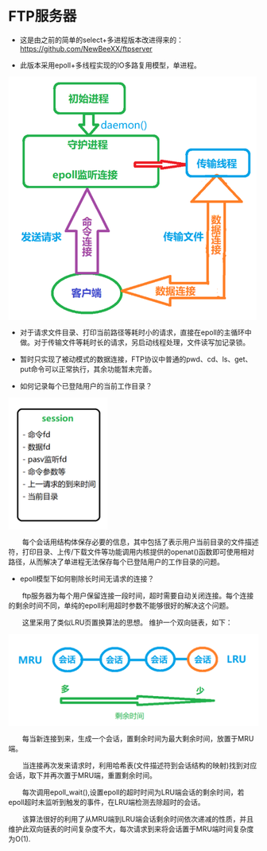 # FTP服务器

- 这是由之前的简单的select+多进程版本改进得来的：https://github.com/NewBeeXX/ftpserver

- 此版本采用epoll+多线程实现的IO多路复用模型，单进程。

<img src="https://github.com/NewBeeXX/FTPserver-epoll-multiThread/blob/master/pic/struct.png" width = "500" div align=center />

[//]: ![图片](https://github.com/NewBeeXX/FTPserver-epoll-multiThread/blob/master/pic/struct.png)

- 对于请求文件目录、打印当前路径等耗时小的请求，直接在epoll的主循环中做。对于传输文件等耗时长的请求，另启动线程处理，文件读写加记录锁。

- 暂时只实现了被动模式的数据连接，FTP协议中普通的pwd、cd、ls、get、put命令可以正常执行，其余功能暂未完善。 

- 如何记录每个已登陆用户的当前工作目录？

<img src="https://github.com/NewBeeXX/FTPserver-epoll-multiThread/blob/master/pic/session.png" width = "200" div align=center />

[//]: ![图片](https://github.com/NewBeeXX/FTPserver-epoll-multiThread/blob/master/pic/session.png)

&ensp;&ensp;&ensp;&ensp;每个会话用结构体保存必要的信息，其中包括了表示用户当前目录的文件描述符，打印目录、上传/下载文件等功能调用内核提供的openat()函数即可使用相对路径，从而解决了单进程无法保存每个已登陆用户的工作目录的问题。

- epoll模型下如何剔除长时间无请求的连接？

&ensp;&ensp;&ensp;&ensp;ftp服务器为每个用户保留连接一段时间，超时需要自动关闭连接。每个连接的剩余时间不同，单纯的epoll利用超时参数不能够很好的解决这个问题。

&ensp;&ensp;&ensp;&ensp;这里采用了类似LRU页置换算法的思想。
维护一个双向链表，如下：

<img src="https://github.com/NewBeeXX/FTPserver-epoll-multiThread/blob/master/pic/list.png" width = "800" div align=center />

[//]: ![图片](https://github.com/NewBeeXX/FTPserver-epoll-multiThread/blob/master/pic/list.png)

&ensp;&ensp;&ensp;&ensp;每当新连接到来，生成一个会话，置剩余时间为最大剩余时间，放置于MRU端。

&ensp;&ensp;&ensp;&ensp;当连接再次发来请求时，利用哈希表(文件描述符到会话结构的映射)找到对应会话，取下并再次置于MRU端，重置剩余时间。

&ensp;&ensp;&ensp;&ensp;每次调用epoll_wait(),设置epoll的超时时间为LRU端会话的剩余时间，若epoll超时未监听到触发的事件，在LRU端检测去除超时的会话。

&ensp;&ensp;&ensp;&ensp;该算法很好的利用了从MRU端到LRU端会话剩余时间依次递减的性质，并且维护此双向链表的时间复杂度不大，每次请求到来将会话置于MRU端时间复杂度为O(1).



